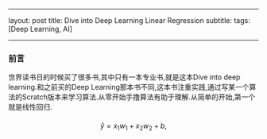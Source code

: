 
---

layout: post
title: Dive into Deep Learning Linear Regression
subtitle: 
tags: [Deep Learning, AI]

---

### 前言

世界读书日的时候买了很多书,其中只有一本专业书,就是这本Dive into deep learning.和之前买的Deep Learning那本书不同,这本书注重实践,通过写某一个算法的Scratch版本来学习算法.从零开始手撸算法有助于理解.从简单的开始,第一个就是线性回归.

#### 

$$\hat{y} = x_1 w_1 + x_2 w_2 + b,$$


